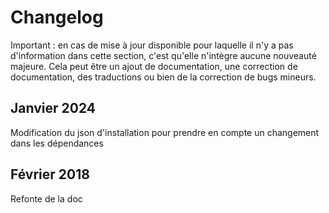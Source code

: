 # Changelog

Important : en cas de mise à jour disponible pour laquelle il n'y a pas d'information dans cette section, c'est qu'elle n'intègre aucune nouveauté majeure. Cela peut être un ajout de documentation, une correction de documentation, des traductions ou bien de la correction de bugs mineurs.

## Janvier 2024 ##

Modification du json d'installation pour prendre en compte un changement dans les dépendances

## Février 2018

Refonte de la doc

